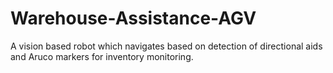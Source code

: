 # Warehouse-Assistance-AGV
A vision based robot which navigates based on detection of directional aids and Aruco markers for inventory monitoring.
